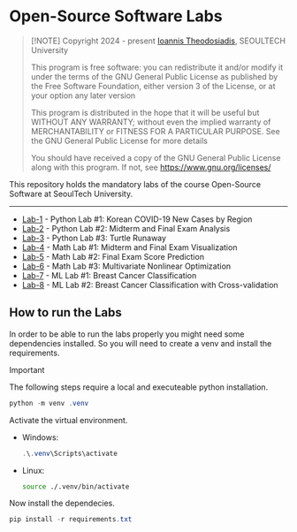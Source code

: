 # Open-Source Software Labs
>
> [!NOTE]
> Copyright 2024 - present [Ioannis Theodosiadis](mailto:ioannis@seoultech.ac.kr), SEOULTECH University
>
> This program is free software: you can redistribute it and/or modify
> it under the terms of the GNU General Public License as published by
> the Free Software Foundation, either version 3 of the License, or
> at your option any later version
>
> This program is distributed in the hope that it will be useful
> but WITHOUT ANY WARRANTY; without even the implied warranty of
> MERCHANTABILITY or FITNESS FOR A PARTICULAR PURPOSE.  See the
> GNU General Public License for more details
>
> You should have received a copy of the GNU General Public License
> along with this program. If not, see <https://www.gnu.org/licenses/>

This repository holds the mandatory labs of the course Open-Source Software at SeoulTech University.

---

- [Lab-1](./lab-1/README.md) - Python Lab #1: Korean COVID-19 New Cases by Region
- [Lab-2](./lab-2/README.md) - Python Lab #2: Midterm and Final Exam Analysis
- [Lab-3](./lab-3/README.md) - Python Lab #3: Turtle Runaway
- [Lab-4](./lab-4/README.md) - Math Lab #1: Midterm and Final Exam Visualization
- [Lab-5](./lab-5/README.md) - Math Lab #2: Final Exam Score Prediction
- [Lab-6](./lab-6/README.md) - Math Lab #3: Multivariate Nonlinear Optimization
- [Lab-7](./lab-7/README.md) - ML Lab #1: Breast Cancer Classification
- [Lab-8](./lab-8/README.md) - ML Lab #2: Breast Cancer Classification with Cross-validation

## How to run the Labs

In order to be able to run the labs properly you might need some dependencies installed. So you will need to create a venv and install the requirements.

> [!IMPORTANT]
> The following steps require a local and executeable python installation.

```PowerShell
python -m venv .venv
```

Activate the virtual environment.

- Windows:

    ```PowerShell
    .\.venv\Scripts\activate
    ```

- Linux:

    ```bash
    source ./.venv/bin/activate
    ```

Now install the dependecies.

```PowerShell
pip install -r requirements.txt
```
